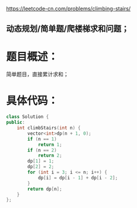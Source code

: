 <https://leetcode-cn.com/problems/climbing-stairs/>

## 动态规划/简单题/爬楼梯求和问题；

# 题目概述：
简单题目，直接累计求和；

# 具体代码：
```C++
class Solution {
public:
    int climbStairs(int n) {
        vector<int>dp(n + 1, 0);
        if (n == 1)
            return 1;
        if (n == 2)
            return 2;
        dp[1] = 1;
        dp[2] = 2;
        for (int i = 3; i <= n; i++) {
            dp[i] = dp[i - 1] + dp[i - 2];
        }
        return dp[n];
    }
};
```